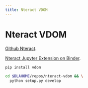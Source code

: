```yaml
---
title: Nteract VDOM
---
```


# Nteract VDOM

[Github Nteract](https://github.com/nteract/vdom).

[Nteract Jupyter Extension on Binder](https://mybinder.org/v2/gh/nteract/vdom/master?urlpath=nteract/edit/example-notebooks).

```bash
pip install vdom
```

```bash
cd $DLAHOME/repos/nteract-vdom && \
  python setup.py develop
```

